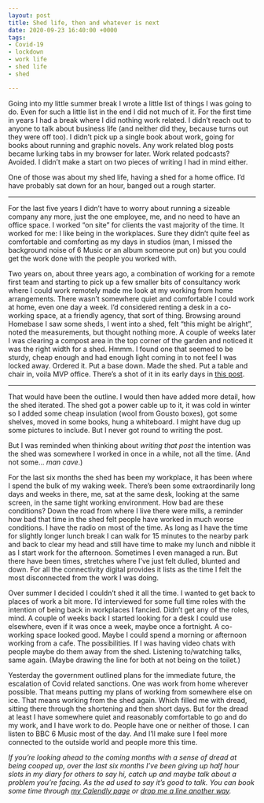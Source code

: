 ```yaml
---
layout: post
title: Shed life, then and whatever is next
date: 2020-09-23 16:40:00 +0000
tags:
- Covid-19
- lockdown
- work life
- shed life
- shed

---
```

Going into my little summer break I wrote a little list of things I was going to do. Even for such a little list in the end I did not much of it. For the first time in years I had a break where I did nothing work related. I didn’t reach out to anyone to talk about business life (and neither did they, because turns out they were off too). I didn’t pick up a single book about work, going for books about running and graphic novels. Any work related blog posts became lurking tabs in my browser for later. Work related podcasts? Avoided. I didn’t make a start on two pieces of writing I had in mind either.

One of those was about my shed life, having a shed for a home office. I’d have probably sat down for an hour, banged out a rough starter.

***

For the last five years I didn’t have to worry about running a sizeable company any more, just the one employee, me, and no need to have an office space. I worked “on site” for clients the vast majority of the time. It worked for me: I like being in the workplaces. Sure they didn’t quite feel as comfortable and comforting as my days in studios (man, I missed the background noise of 6 Music or an album someone put on) but you could get the work done with the people you worked with.

Two years on, about three years ago, a combination of working for a remote first team and starting to pick up a few smaller bits of consultancy work where I could work remotely made me look at my working from home arrangements. There wasn’t somewhere quiet and comfortable I could work at home, even one day a week. I’d considered renting a desk in a co-working space, at a friendly agency, that sort of thing. Browsing around Homebase I saw some sheds, I went into a shed, felt “this might be alright”, noted the measurements, but thought nothing more. A couple of weeks later I was clearing a compost area in the top corner of the garden and noticed it was the right width for a shed. Hmmm. I found one that seemed to be sturdy, cheap enough and had enough light coming in to not feel I was locked away. Ordered it. Put a base down. Made the shed. Put a table and chair in, voila MVP office. There’s a shot of it in its early days in [this post](https://www.ermlikeyeah.com/shed-patterns-workshop/).

***

That would have been the outline. I would then have added more detail, how the shed iterated. The shed got a power cable up to it, it was cold in winter so I added some cheap insulation (wool from Gousto boxes), got some shelves, moved in some books, hung a whiteboard. I might have dug up some pictures to include. But I never got round to writing the post.

But I was reminded when thinking about _writing that post_ the intention was the shed was somewhere I worked in once in a while, not all the time. (And not some... _man cave_.)

For the last six months the shed has been my workplace, it has been where I spend the bulk of my waking week. There’s been some extraordinarily long days and weeks in there, me, sat at the same desk, looking at the same screen, in the same tight working environment. How bad are these conditions? Down the road from where I live there were mills, a reminder how bad that time in the shed felt people have worked in much worse conditions. I have the radio on most of the time. As long as I have the time for slightly longer lunch break I can walk for 15 minutes to the nearby park and back to clear my head and still have time to make my lunch and nibble it as I start work for the afternoon. Sometimes I even managed a run. But there have been times, stretches where I’ve just felt dulled, blunted and down. For all the connectivity digital provides it lists as the time I felt the most disconnected from the work I was doing.

Over summer I decided I couldn’t shed it all the time. I wanted to get back to places of work a bit more. I’d interviewed for some full time roles with the intention of being back in workplaces I fancied. Didn’t get any of the roles, mind. A couple of weeks back I started looking for a desk I could use elsewhere, even if it was once a week, maybe once a fortnight. A co-working space looked good. Maybe I could spend a morning or afternoon working from a cafe. The possibilities. If I was having video chats with people maybe do them away from the shed. Listening to/watching talks, same again. (Maybe drawing the line for both at not being on the toilet.)

Yesterday the government outlined plans for the immediate future, the escalation of Covid related sanctions. One was work from home wherever possible. That means putting my plans of working from somewhere else on ice. That means working from the shed again. Which filled me with dread, sitting there through the shortening and then short days. But for the dread at least I have somewhere quiet and reasonably comfortable to go and do my work, and I have work to do. People have one or neither of those. I can listen to BBC 6 Music most of the day. And I’ll make sure I feel more connected to the outside world and people more this time.

_If you’re looking ahead to the coming months with a sense of dread at being cooped up, over the last six months I’ve been giving up half hour slots in my diary for others to say hi, catch up and maybe talk about a problem you’re facing. As the ad used to say it’s good to talk. You can book some time through_ [_my Calendly page_](https://calendly.com/officeofwilson/catch-up) _or_ [_drop me a line another way_](/contact)_._